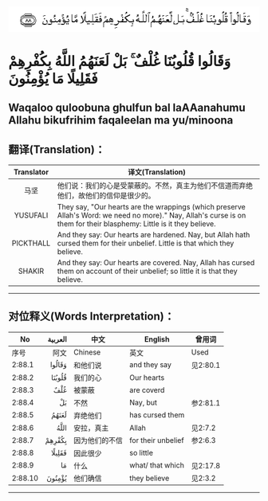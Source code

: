 ![002:088](images/002_088.gif)

#  وَقَالُوا قُلُوبُنَا غُلْفٌ ۚ بَلْ لَعَنَهُمُ اللَّهُ بِكُفْرِهِمْ فَقَلِيلًا مَا يُؤْمِنُونَ 

## Waqaloo quloobuna ghulfun bal laAAanahumu Allahu bikufrihim faqaleelan ma yu/minoona

## 翻译(Translation)：

| Translator | 译文(Translation)                                            |
| :--------: | ------------------------------------------------------------ |
|    马坚    | 他们说：我们的心是受蒙蔽的。不然，真主为他们不信道而弃绝他们，故他们的信仰是很少的。 |
|  YUSUFALI  | They say, "Our hearts are the wrappings (which preserve Allah's Word: we need no more)." Nay, Allah's curse is on them for their blasphemy: Little is it they believe. |
| PICKTHALL  | And they say: Our hearts are hardened. Nay, but Allah hath cursed them for their unbelief. Little is that which they believe. |
|   SHAKIR   | And they say: Our hearts are covered. Nay, Allah has cursed them on account of their unbelief; so little it is that they believe. |

---

## 对位释义(Words Interpretation)：

| No      | العربية | 中文           | English            | 曾用词   |
| ------- | ------: | -------------- | ------------------ | -------- |
| 序号    |    阿文 | Chinese        | 英文               | Used     |
| 2:88.1  |  وَقَالُوا | 和他们说       | and they say       | 见2:80.1 |
| 2:88.2  |  قُلُوبُنَا | 我们的心       | Our hearts         |          |
| 2:88.3  |     غُلْفٌ | 被蒙蔽         | are coverd         |          |
| 2:88.4  |      بَلْ | 不然           | Nay, but           | 参2:81.1 |
| 2:88.5  |   لَعَنَهُمُ | 弃绝他们       | has cursed them    |          |
| 2:88.6  |    اللَّهُ | 安拉，真主     | Allah              | 见2:7.2  |
| 2:88.7  |  بِكُفْرِهِمْ | 因为他们的不信 | for their unbelief | 参2:6.3  |
| 2:88.8  |  فَقَلِيلًا | 因此很少       | so little          |          |
| 2:88.9  |      مَا | 什么           | what/ that which   | 见2:17.8 |
| 2:88.10 |  يُؤْمِنُونَ | 他们确信       | they believe       | 见2:3.2  |

---
